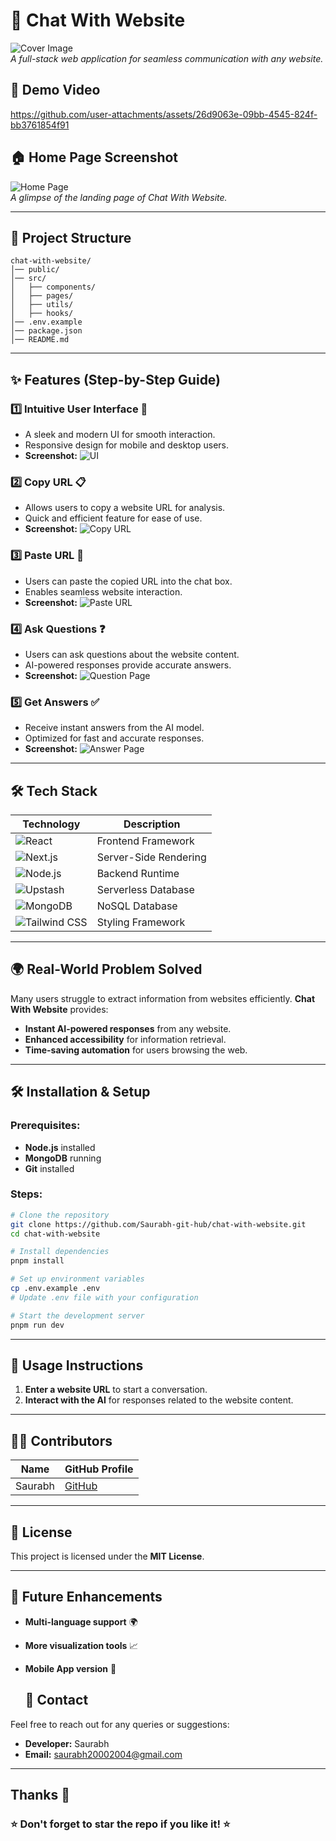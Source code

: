 # 🚀 Chat With Website

![Cover Image](https://github.com/Saurabh-git-hub/chat-with-website/blob/main/Image%20Chat%20With%20Website/Step%201%20Home%20page.png)  
*A full-stack web application for seamless communication with any website.*

## 🎥 Demo Video
https://github.com/user-attachments/assets/26d9063e-09bb-4545-824f-bb3761854f91

## 🏠 Home Page Screenshot
![Home Page](https://github.com/Saurabh-git-hub/chat-with-website/blob/main/Image%20Chat%20With%20Website/Step%201%20Home%20page.png)  
*A glimpse of the landing page of Chat With Website.*





---

## 📁 Project Structure
```
chat-with-website/
│── public/
│── src/
│   ├── components/
│   ├── pages/
│   ├── utils/
│   ├── hooks/
│── .env.example
│── package.json
│── README.md
```

---

## ✨ Features (Step-by-Step Guide)

### 1️⃣ Intuitive User Interface 🎨
- A sleek and modern UI for smooth interaction.
- Responsive design for mobile and desktop users.
- **Screenshot:** ![UI](https://github.com/Saurabh-git-hub/chat-with-website/blob/main/Image%20Chat%20With%20Website/Step%201%20Home%20page.png)

### 2️⃣ Copy URL 📋
- Allows users to copy a website URL for analysis.
- Quick and efficient feature for ease of use.
- **Screenshot:** ![Copy URL](https://github.com/Saurabh-git-hub/chat-with-website/blob/main/Image%20Chat%20With%20Website/Step%202%20Copy%20url.png)

### 3️⃣ Paste URL 📎
- Users can paste the copied URL into the chat box.
- Enables seamless website interaction.
- **Screenshot:** ![Paste URL](https://github.com/Saurabh-git-hub/chat-with-website/blob/main/Image%20Chat%20With%20Website/Step%203%20Paste%20url.png)

### 4️⃣ Ask Questions ❓
- Users can ask questions about the website content.
- AI-powered responses provide accurate answers.
- **Screenshot:** ![Question Page](https://github.com/Saurabh-git-hub/chat-with-website/blob/main/Image%20Chat%20With%20Website/Step%204%20Question%20page.png)

### 5️⃣ Get Answers ✅
- Receive instant answers from the AI model.
- Optimized for fast and accurate responses.
- **Screenshot:** ![Answer Page](https://github.com/Saurabh-git-hub/chat-with-website/blob/main/Image%20Chat%20With%20Website/Step%205%20Answer%20page.png)

---

## 🛠 Tech Stack

| Technology | Description |
|------------|------------|
| ![React](https://img.shields.io/badge/-React-61DAFB?style=flat&logo=react&logoColor=white) | Frontend Framework |
| ![Next.js](https://img.shields.io/badge/-Next.js-000000?style=flat&logo=nextdotjs) | Server-Side Rendering |
| ![Node.js](https://img.shields.io/badge/-Node.js-339933?style=flat&logo=node.js&logoColor=white) | Backend Runtime |
| ![Upstash](https://img.shields.io/badge/-Upstash-4CAF50?style=flat&logo=upstash&logoColor=white) | Serverless Database |
| ![MongoDB](https://img.shields.io/badge/-MongoDB-47A248?style=flat&logo=mongodb&logoColor=white) | NoSQL Database |
| ![Tailwind CSS](https://img.shields.io/badge/-Tailwind_CSS-38B2AC?style=flat&logo=tailwind-css&logoColor=white) | Styling Framework |

---

## 🌍 Real-World Problem Solved

Many users struggle to extract information from websites efficiently. **Chat With Website** provides:
- **Instant AI-powered responses** from any website.
- **Enhanced accessibility** for information retrieval.
- **Time-saving automation** for users browsing the web.

---

## 🛠 Installation & Setup

### Prerequisites:
- **Node.js** installed
- **MongoDB** running
- **Git** installed

### Steps:
```bash
# Clone the repository
git clone https://github.com/Saurabh-git-hub/chat-with-website.git
cd chat-with-website

# Install dependencies
pnpm install

# Set up environment variables
cp .env.example .env
# Update .env file with your configuration

# Start the development server
pnpm run dev
```

---

## 🔧 Usage Instructions
1. **Enter a website URL** to start a conversation.
2. **Interact with the AI** for responses related to the website content.

---

## 👨‍💻 Contributors

| Name | GitHub Profile |
|------|--------------|
| Saurabh | [GitHub](https://github.com/Saurabh-git-hub) |

---

## 📜 License
This project is licensed under the **MIT License**.

---


## 🚀 Future Enhancements
- **Multi-language support** 🌍
- **More visualization tools** 📈
- **Mobile App version** 📱

  ## 📧 **Contact**  

Feel free to reach out for any queries or suggestions:  
- **Developer:** Saurabh  
- **Email:** saurabh20002004@gmail.com  

---
Thanks 🙂
---

### ⭐ Don't forget to **star** the repo if you like it! ⭐
